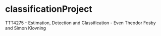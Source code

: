 # classificationProject

TTT4275 - Estimation, Detection and Classification - Even Theodor Fosby and Simon Klovning
